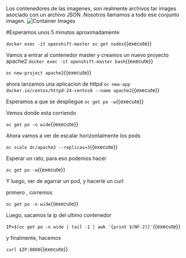 Los contenedores de las imagenes, son realmente archivos tar images asociado con un archivo JSON .Nosotros  llamamos a todo ese conjunto imagen. 
![Container Images](../../assets/subsystems/container-internals-lab-2-0-part-1/02-basic-container-image.png)


#Esperamos unos 5 minutos aproximadamente

``docker exec -it openshift-master oc get nodes``{{execute}}

Vamos a entrar al contenedor master
y creamos un nuevo proyecto apache2
``docker exec -it openshift-master bash``{{execute}}

``oc new-project apache2``{{execute}}

ahora lanzamos una aplicacion de httpd
``oc new-app docker.io/centos/httpd-24-centos8 --name apache2``{{execute}}

Esperamos a que se despliegue
``oc get po -w``{{execute}}

Vemos donde esta corriendo

``oc get po -o wide``{{execute}}

Ahora vamos a ver de escalar horizontalmente los pods

``oc scale dc/apache2 --replicas=3``{{execute}}

Esperar un rato, para eso podemos hacer 

``oc get po -w``{{execute}}

Y luego, ver de agarrar un pod, y hacerle un curl

primero , corremos 

``oc get po -o wide``{{execute}}

Luego, sacamos la ip del ultimo contenedor

``IP=$(oc get po -o wide | tail -1 | awk '{print $(NF-2)}'``{{execute}}

y finalmente, hacemos

``curl $IP:8080``{{execute}}



